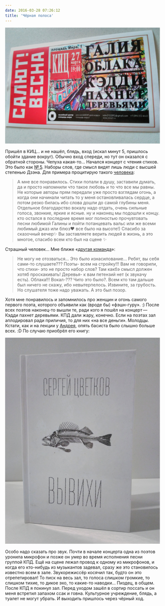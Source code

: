 ```yaml
---
date: 2016-03-28 07:26:12
title: 'Чёрная полоса'
---
```


![Билет в КИЦ](salyut-vesna-kic-27-03-16.jpg)

Пришёл в КИЦ… и не нашёл, блядь, вход (искал минут 5, пришлось обойти здание вокруг). Обычно вход
спереди, но тут он оказался с обратной стороны. Чепуха какая-то… Начался концерт с чтения стихов.
Это было как [№ 5](https://en.wikipedia.org/wiki/No._5,_1948). Наборы слов, где смысл видят лишь
люди с высшей степенью Дзэна. Для примера процитирую такого
[человека](https://vk.com/wall-115786413_39):

> А мне все понравилось. Стихи попали в душу, заставили думать, да и просто напомнили что такое
> любовь и то что все мы равны. Не которые авторы прям передали уже просто взглядам огонь, а когда
> они начинали читать то у меня остановливалась сердце, а потом резко билась ибо слова дошли до
> самой глубины меня. Отдельное благодарство вокалу надо отдать, очень сильные голоса, звонкие,
> яркие и ясные. ну и наконец мы подошли к концу. кто остался в последние время мог полностью
> прочувтовать песни любимой Галины и пойти потанцевать вальс или же всеми любимый джаз или блюз❤
> все было на высоте!) Спасибо за сказочный вечер✨ Вы заставляете верить людей в жизнь, а это
> многое, спасибо всем кто был на сцене ✨

Страшный человек… Мне ближе «[другая команда](https://vk.com/wall-115786413_36)»:

> Не могу не отозваться… Это было изнасилование… Ребят, вы себя сами-то слушаете??? Поэты- всем на
> стройку!!! Вам не говорили, что стихи- это не просто набор слов? Там какбэ смысл должен хотяб
> проскакивать! Деревья- к вам петензий нет (к звукачу есть). Облака!!! Вокал-??? Чито это было?.
> Всем кто там дальше был ничего не скажу, ибо невытерпелось. Извините, за грубость. Но слушателя
> тоже надо уважать. А это был позор.

Хотя мне понравилось и запомнилось про женщин и огонь самого первого поэта, которого объявили как
(вроде бы) «фэшн-гуру». :) После всех поэтов наконец-то вышли те, ради кого я пошёл на
концерт — Кэдди пахнет деревьями. КПД дали жару, конечно. Если на поэтах зал аплодировал ради
приличия, то для них «на все деньги». Молодцы. Кстати, как и на лекции у
[Андрея](https://vk.com/a_shevelev), опять басиста было слышно больше всех. :D По случаю приобрёл
его книгу:

![Книга Сергея Цветкова «Вывихи»](vyvihi.jpg)

Особо надо сказать про звук. Почти в начале концерта одна из поэтов уронила микрофон и позже он умер
во время исполнения песни группой КПД. Ещё на сцене лежал провод к одному из микрофонов, и когда его
кто-нибудь из музыкантов задевал, сразу же это становилось известно всем в зале. Звукорежиссёр
косячил так, будто он это отрепетировал! То писк на весь зал, то голоса слишком громкие, то слишком
тихие, то дикое эхо, то какие-то наводки… Пиздец, в общем. После КПД я покинул зал. Перед уходом
зашёл в сортир поссать и он меня встретил запахом ссак и говна. Культурное учреждение, блядь, а
туалет не могут убрать. И выходить пришлось через чёрный ход.
